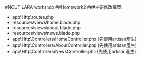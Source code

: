 #NCUT LARA workshop
##Homework2
###主要修改檔案:
 - app\Http\routes.php
 - resources\views\home.blade.php
 - resources\views\about.blade.php
 - resources\views\news.blade.php
 - app\Http\Controllers\HomeController.php (先使用artisan產生)
 - app\Http\Controllers\AboutController.php (先使用artisan產生)
 - app\Http\Controllers\NewsController.php (先使用artisan產生)

